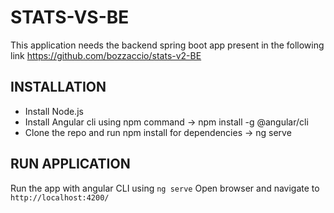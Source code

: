 # STATS-VS-BE

This application needs the backend spring boot app present in the following link https://github.com/bozzaccio/stats-v2-BE

<h2> INSTALLATION </h2>

<ul>
  <li>Install Node.js</li>
  <li>Install Angular cli using npm command ->  npm install -g @angular/cli </li>
  <li>Clone the repo and run npm install for dependencies ->  ng serve </li>
  </ul>
  
  <h2>RUN APPLICATION</h2>
  
Run the app with angular CLI using `ng serve`
Open browser and navigate to `http://localhost:4200/` 
